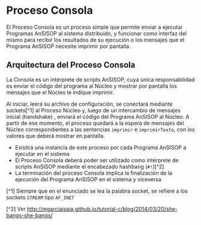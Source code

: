 # Proceso Consola

El Proceso Consola es un proceso simple que permite enviar a ejecutar Programas AnSISOP al sistema distribuido, y funcionar como interfaz del mismo para recibir los resultados de su ejecución o los mensajes que el Programa AnSISOP necesite imprimir por pantalla.

## Arquitectura del Proceso Consola

La Consola es un intérprete de scripts AnSISOP, cuya única responsabilidad es enviar el código del programa al Núcleo y mostrar por pantalla los mensajes que el Núcleo le indique imprimir.

Al iniciar, leerá su archivo de configuración, se conectará mediante sockets[^1] al Proceso Núcleo y, luego de un intercambio de mensajes inicial (handshake) , enviará el código del Programa AnSISOP al Núcleo. A partir de ese momento, el proceso quedará a la espera de mensajes del Núcleo correspondientes a las sentencias `imprimir` e `imprimirTexto`, con los valores que deberá mostrar en pantalla.

* Existirá una instancia de este proceso por cada Programa AnSISOP a ejecutar en el sistema
* El Proceso Consola deberá poder ser utilizado como intérprete de scripts AnSISOP mediante el encabezado hashbang (`#!`)[^2]
* La terminación del proceso Consola implica la finalización de la ejecución del Programa AnSISOP en el sistema y viceversa

[^1] Siempre que en el enunciado se lea la palabra socket, se refiere a los sockets `STREAM` tipo `AF_INET`

[^2] Ver http://mgarciaisaia.github.io/tutorial-c/blog/2014/03/20/she-bangs-she-bangs/
